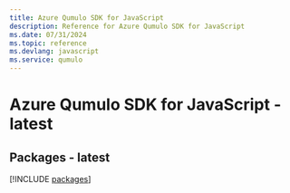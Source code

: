 ```yaml
---
title: Azure Qumulo SDK for JavaScript
description: Reference for Azure Qumulo SDK for JavaScript
ms.date: 07/31/2024
ms.topic: reference
ms.devlang: javascript
ms.service: qumulo
---
```

# Azure Qumulo SDK for JavaScript - latest
## Packages - latest
[!INCLUDE [packages](qumulo-index.md)]